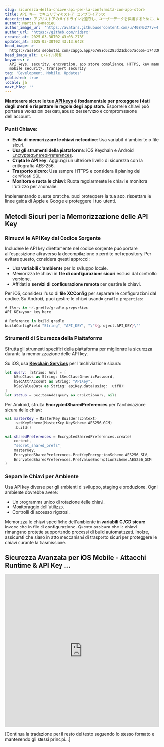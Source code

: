 ```yaml
---
slug: sicurezza-della-chiave-api-per-la-conformità-con-app-store
title: API キー セキュリティのストア コンプライアンス
description: アプリストアのガイドラインを遵守し、ユーザーデータを保護するために、APIキーの保存、転送、管理を含む重要な保護戦略について学びましょう。
author: Martin Donadieu
author_image_url: 'https://avatars.githubusercontent.com/u/4084527?v=4'
author_url: 'https://github.com/riderx'
created_at: 2025-03-30T02:43:03.273Z
updated_at: 2025-03-30T02:43:13.642Z
head_image: >-
  https://assets.seobotai.com/capgo.app/67e8ac6c283d21cbd67ac65e-1743302593642.jpg
head_image_alt: モバイル開発
keywords: >-
  API keys, security, encryption, app store compliance, HTTPS, key management,
  mobile security, transport security
tag: 'Development, Mobile, Updates'
published: true
locale: ja
next_blog: ''
---
```

**Mantenere sicure le tue [API keys](https://capgo.app/docs/webapp/api-keys/) è fondamentale per proteggere i dati degli utenti e rispettare le regole degli app store.** Esporre le chiavi può portare a violazioni dei dati, abuso del servizio e compromissione dell'account.

### Punti Chiave:

- **Evita di memorizzare le chiavi nel codice**: Usa variabili d'ambiente o file sicuri.
- **Usa gli strumenti della piattaforma**: iOS Keychain e Android [EncryptedSharedPreferences](https://developer.android.com/reference/androidx/security/crypto/EncryptedSharedPreferences).
- **Cripta le API key**: Aggiungi un ulteriore livello di sicurezza con la crittografia AES-256.
- **Trasporto sicuro**: Usa sempre HTTPS e considera il pinning dei certificati SSL.
- **Monitora e ruota le chiavi**: Ruota regolarmente le chiavi e monitora l'utilizzo per anomalie.

Implementando queste pratiche, puoi proteggere la tua app, rispettare le linee guida di Apple e Google e proteggere i tuoi utenti.

## Metodi Sicuri per la Memorizzazione delle API Key

### Rimuovi le API Key dal Codice Sorgente

Includere le API key direttamente nel codice sorgente può portare all'esposizione attraverso la decompilazione o perdite nel repository. Per evitare questo, considera questi approcci:

- Usa **variabili d'ambiente** per lo sviluppo locale.
- Memorizza le chiavi in **file di configurazione sicuri** esclusi dal controllo versione.
- Affidati a **servizi di configurazione remota** per gestire le chiavi.

Per iOS, considera l'uso di **file XCConfig** per separare le configurazioni dal codice. Su Android, puoi gestire le chiavi usando `gradle.properties`:

```kotlin
# Store in ~/.gradle/gradle.properties
API_KEY=your_key_here

# Reference in build.gradle
buildConfigField "String", "API_KEY", "\"${project.API_KEY}\""
```

### Strumenti di Sicurezza della Piattaforma

Sfrutta gli strumenti specifici della piattaforma per migliorare la sicurezza durante la memorizzazione delle API key.

Su iOS, usa **[Keychain Services](https://developer.apple.com/documentation/security/keychain-services)** per l'archiviazione sicura:

```swift
let query: [String: Any] = [
    kSecClass as String: kSecClassGenericPassword,
    kSecAttrAccount as String: "APIKey",
    kSecValueData as String: apiKey.data(using: .utf8)!
]
let status = SecItemAdd(query as CFDictionary, nil)
```

Per Android, sfrutta **EncryptedSharedPreferences** per l'archiviazione sicura delle chiavi:

```kotlin
val masterKey = MasterKey.Builder(context)
    .setKeyScheme(MasterKey.KeyScheme.AES256_GCM)
    .build()

val sharedPreferences = EncryptedSharedPreferences.create(
    context,
    "secret_shared_prefs",
    masterKey,
    EncryptedSharedPreferences.PrefKeyEncryptionScheme.AES256_SIV,
    EncryptedSharedPreferences.PrefValueEncryptionScheme.AES256_GCM
)
```

### Separa le Chiavi per Ambiente

Usa API key diverse per gli ambienti di sviluppo, staging e produzione. Ogni ambiente dovrebbe avere:

- Un programma unico di rotazione delle chiavi.
- Monitoraggio dell'utilizzo.
- Controlli di accesso rigorosi.

Memorizza le chiavi specifiche dell'ambiente in **variabili CI/CD sicure** invece che in file di configurazione. Questo assicura che le chiavi rimangano protette supportando processi di build automatizzati. Inoltre, assicurati che siano in atto meccanismi di trasporto sicuri per proteggere le chiavi durante la trasmissione.

## Sicurezza Avanzata per iOS Mobile - Attacchi Runtime & API Key ...

<iframe src="https://www.youtube.com/embed/HfRP0lCbqZA" title="YouTube video player" frameborder="0" allow="accelerometer; autoplay; clipboard-write; encrypted-media; gyroscope; picture-in-picture; web-share" referrerpolicy="strict-origin-when-cross-origin" style="width: 100%; height: 500px;" allowfullscreen></iframe>

[Continua la traduzione per il resto del testo seguendo lo stesso formato e mantenendo gli stessi principi...]
